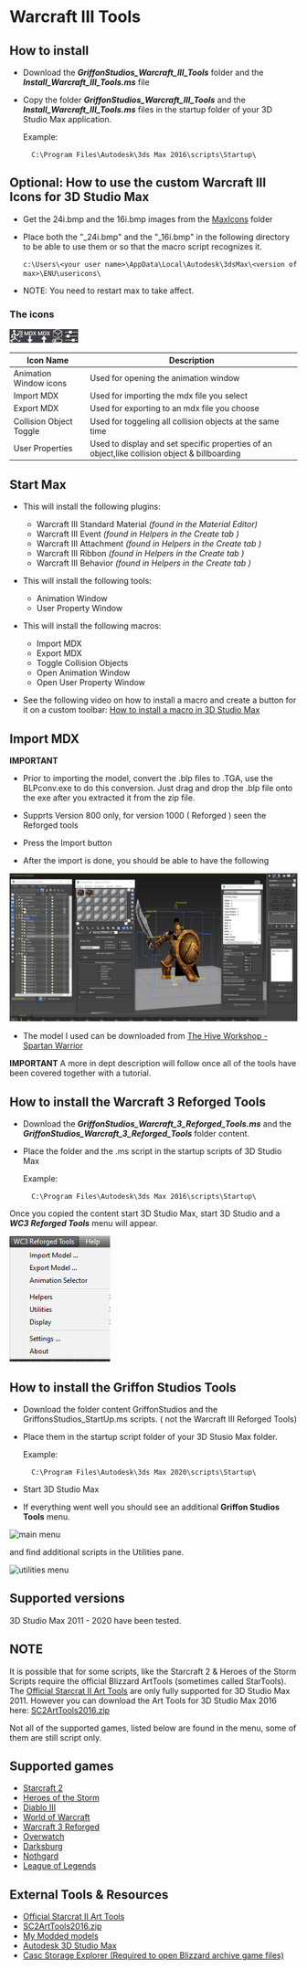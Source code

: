 # Warcraft III Tools
## How to install

- Download the ***GriffonStudios_Warcraft_III_Tools*** folder and the ***Install_Warcraft_III_Tools.ms*** file

- Copy the folder ***GriffonStudios_Warcraft_III_Tools*** and the ***Install_Warcraft_III_Tools.ms*** files in the startup folder of your 3D Studio Max application.

    Example:

        C:\Program Files\Autodesk\3ds Max 2016\scripts\Startup\


## Optional: How to use the custom Warcraft III Icons for 3D Studio Max

- Get the 24i.bmp and the 16i.bmp images from the [MaxIcons](https://github.com/TaylorMouse/MaxScripts/tree/master/MaxIcons) folder

- Place both the "_24i.bmp" and the "_16i.bmp" in the following directory to be able to use them or so that the macro script recognizes it.

      c:\Users\<your user name>\AppData\Local\Autodesk\3dsMax\<version of max>\ENU\usericons\

- NOTE: You need to restart max to take affect.

### The icons

![WCIIIImport](MaxIcons/GriffonStudios_24i.bmp)

|Icon Name| Description|
|--|--|
|Animation Window icons| Used for opening the animation window|
|Import MDX| Used for importing the mdx file you select|
|Export MDX| Used for exporting to an mdx file you choose|
|Collision Object Toggle| Used for toggeling all collision objects at the same time|
|User Properties|Used to display and set specific properties of an object,like collision object &  billboarding|


## Start Max

- This will install the following plugins:

  - Warcraft III Standard Material *(found in the Material Editor)*
  - Warcraft III Event *(found in Helpers in the Create tab )*
  - Warcraft III Attachment *(found in Helpers in the Create tab )*
  - Warcraft III Ribbon *(found in Helpers in the Create tab )*
  - Warcraft III Behavior *(found in Helpers in the Create tab )*

- This will install the following tools:
  
  - Animation Window
  - User Property Window

- This will install the following macros:
  - Import MDX
  - Export MDX
  - Toggle Collision Objects
  - Open Animation Window
  - Open User Property Window

- See the following video on how to install a macro and create a button for it on a custom toolbar:
[How to install a macro in 3D Studio Max](https://www.youtube.com/watch?v=kvaAY8TCRdo)

## Import MDX

**IMPORTANT**
- Prior to importing the model, convert the .blp files to .TGA, use the BLPconv.exe to do this conversion. Just drag and drop the .blp file onto the exe after you extracted it from the zip file.
- Supprts Version 800 only, for version 1000 ( Reforged ) seen the Reforged tools

- Press the Import button

- After the import is done, you should be able to have the following

![WCIIIImport](images/wcIIIwip.png)

- The model I used can be downloaded from [The Hive Workshop - Spartan Warrior](https://www.hiveworkshop.com/threads/spartan-warrior.333698/)

**IMPORTANT**
A more in dept description will follow once all of the tools have been covered together with a tutorial.

## How to install the Warcraft 3 Reforged Tools

- Download the ***GriffonStudios_Warcraft_3_Reforged_Tools.ms*** and the ***GriffonStudios_Warcraft_3_Reforged_Tools*** folder content.
- Place the folder and the .ms script in the startup scripts of 3D Studio Max

    Example:

        C:\Program Files\Autodesk\3ds Max 2016\scripts\Startup\

Once you copied the content start 3D Studio Max, start 3D Studio and a ***WC3 Reforged Tools*** menu will appear.

![main menu](images/wc3arttools.png)

## How to install the Griffon Studios Tools

- Download the folder content GriffonStudios and the GriffonsStudios_StartUp.ms scripts. ( not the Warcraft III Reforged Tools)
- Place them in the startup script folder of your 3D Stusio Max folder.

    Example:

        C:\Program Files\Autodesk\3ds Max 2020\scripts\Startup\

- Start 3D Studio Max
- If everything went well you should see an additional **Griffon Studios Tools**  menu.

![main menu](images/gsmenu.png)

and find additional scripts in the Utilities pane.

![utilities menu](images/gsmenu2.png)


## Supported versions

3D Studio Max 2011 - 2020 have been tested.

## NOTE

It is possible that for some scripts, like the Starcraft 2 & Heroes of the Storm Scripts require the official Blizzard ArtTools (sometimes called StarTools).
The [Official Starcrat II Art Tools](https://news.blizzard.com/en-gb/starcraft2/10788362/starcraft-ii-art-tools-open-beta) are only fully supported for 3D Studio Max 2011. However you can download the Art Tools for 3D Studio Max 2016 here:
[SC2ArtTools2016.zip](https://drive.google.com/file/d/1-ZM4tPded4LEDnJZw7CxwKy_qTAhVR4m/view?usp=sharing)

Not all of the supported games, listed below are found in the menu, some of them are still script only.

## Supported games

- [Starcraft 2](https://starcraft2.com/en-us/)
- [Heroes of the Storm](https://heroesofthestorm.com/en-us/)
- [Diablo III](https://diablo3.blizzard.com/en-us/)
- [World of Warcraft](https://worldofwarcraft.com/en-us/)
- [Warcraft 3 Reforged](https://playwarcraft3.com/en-us/)
- [Overwatch](https://playoverwatch.com/en-us/)
- [Darksburg](https://darksburg.com/)
- [Nothgard](https://northgard.net/)
- [League of Legends](https://na.leagueoflegends.com/en-us/)

## External Tools & Resources

- [Official Starcrat II Art Tools](https://news.blizzard.com/en-gb/starcraft2/10788362/starcraft-ii-art-tools-open-beta)
- [SC2ArtTools2016.zip](https://drive.google.com/file/d/1-ZM4tPded4LEDnJZw7CxwKy_qTAhVR4m/view?usp=sharing)
- [My Modded models](https://www.sc2mapster.com/projects/taylor-mouses-stuff/files)
- [Autodesk 3D Studio Max](https://www.autodesk.com/education/home)
- [Casc Storage Explorer (Required to open Blizzard archive game files)](http://www.zezula.net/en/casc/main.html)

